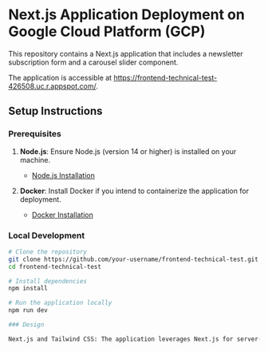 # Next.js Application Deployment on Google Cloud Platform (GCP)

This repository contains a Next.js application that includes a newsletter subscription form and a carousel slider component.

The application is accessible at https://frontend-technical-test-426508.uc.r.appspot.com/.

## Setup Instructions

### Prerequisites

1. **Node.js**: Ensure Node.js (version 14 or higher) is installed on your machine.
   - [Node.js Installation](https://nodejs.org/en/download/)
   
2. **Docker**: Install Docker if you intend to containerize the application for deployment.
   - [Docker Installation](https://docs.docker.com/get-docker/)

### Local Development

```bash
# Clone the repository
git clone https://github.com/your-username/frontend-technical-test.git
cd frontend-technical-test

# Install dependencies
npm install

# Run the application locally
npm run dev

### Design

Next.js and Tailwind CSS: The application leverages Next.js for server-side rendering and Tailwind CSS for styling. These libraries are chosen for their performance and ease of use in modern web development.

